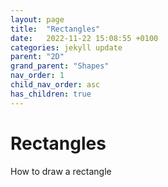 ```yaml
---
layout: page
title:  "Rectangles"
date:   2022-11-22 15:08:55 +0100
categories: jekyll update
parent: "2D"
grand_parent: "Shapes"
nav_order: 1
child_nav_order: asc
has_children: true
---
```

# Rectangles
How to draw a rectangle